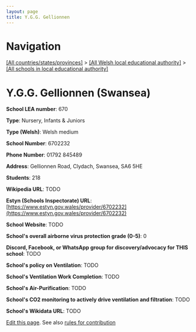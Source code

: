 ```yaml
---
layout: page
title: Y.G.G. Gellionnen
---
```

# Navigation

[[All countries/states/provinces]](../../..) > [[All Welsh local educational authority]](../..) > [[All schools in local educational authority]](..)

# Y.G.G. Gellionnen (Swansea)

**School LEA number**: 670

**Type**: Nursery, Infants & Juniors

**Type (Welsh)**: Welsh medium

**School Number**: 6702232

**Phone Number**: 01792 845489

**Address**: Gellionnen Road, Clydach, Swansea, SA6 5HE

**Students**: 218

**Wikipedia URL**: TODO

**Estyn (Schools Inspectorate) URL**: [https://www.estyn.gov.wales/provider/6702232](https://www.estyn.gov.wales/provider/6702232)

**School Website**: TODO

**School's overall airborne virus protection grade (0-5)**: 0

**Discord, Facebook, or WhatsApp group for discovery/advocacy for THIS school**: TODO

**School's policy on Ventilation**: TODO

**School's Ventilation Work Completion**: TODO

**School's Air-Purification**: TODO

**School's CO2 monitoring to actively drive ventilation and filtration**: TODO

**School's Wikidata URL**: TODO




[Edit this page](https://github.com/VentilationProject/Wales/edit/prif/./Swansea/Y.G.G._Gellionnen.md). See also [rules for contribution](../../../contribution-rules/)
